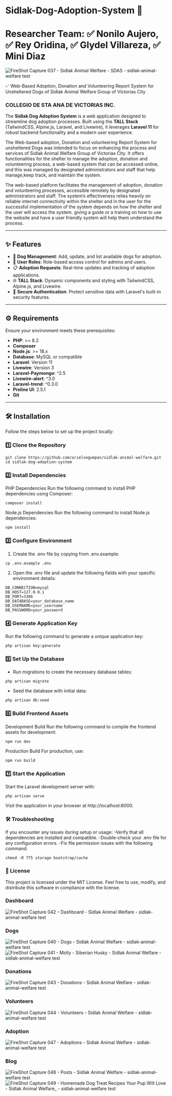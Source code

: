 # Sidlak-Dog-Adoption-System 🐾
# Researcher Team: ✅ Nonilo Aujero, ✅ Rey Oridina, ✅ Glydel Villareza, ✅ Mini Diaz

![FireShot Capture 037 - Sidlak Animal Welfare - SDAS - sidlak-animal-welfare test](https://github.com/user-attachments/assets/3afc95a1-29d5-4c52-a1c1-b20c829ea0e4)


✅ Web-Based Adoption, Donation and Volunteering Report System for Unsheltered Dogs of Sidlak Animal Welfare Group of Victorias City

### COLLEGIO DE STA ANA DE VICTORIAS INC.

The **Sidlak Dog Adoption System** is a web application designed to streamline dog adoption processes. Built using the **TALL Stack** (TailwindCSS, Alpine.js, Laravel, and Livewire), it leverages **Laravel 11** for robust backend functionality and a modern user experience.

The Web-based adoption, Donation and volunteering Report System for unsheltered Dogs was intended to focus on enhancing the process and services of Sidlak Animal Welfare Group of Victorias City. It offers functionalities for the shelter to manage the adoption, donation and volunteering process, a web-based system that can be accessed online, and this was managed by designated administrators and staff that help manage,keep track, and maintain the system.

The web-based platform facilitates the management of adoption, donation and volunteering processes, accessible remotely by designated administrators and staff.
The system’s effectiveness relies heavily on reliable internet connectivity within the shelter and in the user for the successful implementation of the system depends on how the shelter and the user will access the system. giving a guide or a training on how to use the website and have a user friendly system will help them understand the process.

---

## ✨ Features

- 🐶 **Dog Management**: Add, update, and list available dogs for adoption.
- 👤 **User Roles**: Role-based access control for admins and users.
- 📋 **Adoption Requests**: Real-time updates and tracking of adoption applications.
- 🌐 **TALL Stack**: Dynamic components and styling with TailwindCSS, Alpine.js, and Livewire.
- 🔐 **Secure Authentication**: Protect sensitive data with Laravel's built-in security features.

---

## ⚙️ Requirements

Ensure your environment meets these prerequisites:

- **PHP**: >= 8.2
- **Composer**
- **Node.js**: >= 18.x
- **Database**: MySQL or compatible
- **Laravel**: Version 11
- **Livewire**: Version 3
- **Laravel-Paymongo**: ^2.5
- **Livewire-alert**: ^3.0
- **Laravel-trend**: ^0.3.0
- **Preline UI**: 2.5.1
- **Git**

---

## 🛠️ Installation

Follow the steps below to set up the project locally:

### 1️⃣ Clone the Repository
```
git clone https://github.com/arielsegumpan/sidlak-animal-welfare.git
cd sidlak-dog-adoption-system
```

### 2️⃣ Install Dependencies
PHP Dependencies
Run the following command to install PHP dependencies using Composer:
```
composer install
```
Node.js Dependencies
Run the following command to install Node.js dependencies:
```
npm install
```

### 3️⃣ Configure Environment
1. Create the .env file by copying from .env.example:
```
cp .env.example .env
```
2. Open the .env file and update the following fields with your specific environment details:
```
DB_CONNECTION=mysql
DB_HOST=127.0.0.1
DB_PORT=3306
DB_DATABASE=your_database_name
DB_USERNAME=your_username
DB_PASSWORD=your_password
```

### 4️⃣ Generate Application Key
Run the following command to generate a unique application key:
```
php artisan key:generate
```

### 5️⃣ Set Up the Database
- Run migrations to create the necessary database tables:
```
php artisan migrate
```
- Seed the database with initial data:
```
php artisan db:seed
```

### 6️⃣ Build Frontend Assets
Development Build
Run the following command to compile the frontend assets for development:
```
npm run dev
```
Production Build
For production, use:
```
npm run build
```

### 7️⃣ Start the Application
Start the Laravel development server with:
```
php artisan serve
```
Visit the application in your browser at http://localhost:8000.

### 🛠️ Troubleshooting
If you encounter any issues during setup or usage:
-Verify that all dependencies are installed and compatible.
-Double-check your .env file for any configuration errors.
-Fix file permission issues with the following command:
```
chmod -R 775 storage bootstrap/cache
```

### 📜 License
This project is licensed under the MIT License. Feel free to use, modify, and distribute this software in compliance with the license.


### Dashboard
![FireShot Capture 042 - Dashboard - Sidlak Animal Welfare - sidlak-animal-welfare test](https://github.com/user-attachments/assets/f9dbfe29-5fed-48ae-8b59-4ec5a82f8a3f)

### Dogs
![FireShot Capture 040 - Dogs - Sidlak Animal Welfare - sidlak-animal-welfare test](https://github.com/user-attachments/assets/7ad83432-1ade-4918-97fa-78533ebbf0b9)
![FireShot Capture 041 - Molly - Siberian Husky - Sidlak Animal Welfare - sidlak-animal-welfare test](https://github.com/user-attachments/assets/963364bb-6d2d-45fd-9bb2-1be9430f7ffb)

### Donations
![FireShot Capture 043 - Donations - Sidlak Animal Welfare - sidlak-animal-welfare test](https://github.com/user-attachments/assets/41511bb1-8643-40b2-b0de-cdbeac707e7b)

### Volunteers
![FireShot Capture 044 - Volunteers - Sidlak Animal Welfare - sidlak-animal-welfare test](https://github.com/user-attachments/assets/99207d2a-01ee-4325-94c9-4e71db26a88f)

### Adoption
![FireShot Capture 047 - Adoptions - Sidlak Animal Welfare - sidlak-animal-welfare test](https://github.com/user-attachments/assets/54008871-6b8b-4360-836f-15956307ab03)

### Blog
![FireShot Capture 048 - Posts - Sidlak Animal Welfare - sidlak-animal-welfare test](https://github.com/user-attachments/assets/6395f98e-32ea-4b20-8c91-2840e032bce1)
![FireShot Capture 049 - Homemade Dog Treat Recipes Your Pup Will Love - Sidlak Animal Welfare_ - sidlak-animal-welfare test](https://github.com/user-attachments/assets/f5b85285-7690-479c-84dc-b093053d37f9)






